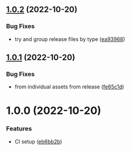 ## [1.0.2](https://github.com/dylandepass/rosalind-dna/compare/v1.0.1...v1.0.2) (2022-10-20)


### Bug Fixes

* try and group release files by type ([ea93968](https://github.com/dylandepass/rosalind-dna/commit/ea939681c1cb8a5d76214749ba5ef927cd59cde3))

## [1.0.1](https://github.com/dylandepass/rosalind-dna/compare/v1.0.0...v1.0.1) (2022-10-20)


### Bug Fixes

* from individual assets from release ([fe65c1d](https://github.com/dylandepass/rosalind-dna/commit/fe65c1d89f9a8d8eaf9b5c6c9215d41302999d5c))

# 1.0.0 (2022-10-20)


### Features

* CI setup ([eb6bb2b](https://github.com/dylandepass/rosalind-dna/commit/eb6bb2b6c113d7963fe9e7aea7ab93e93e0a553e))
